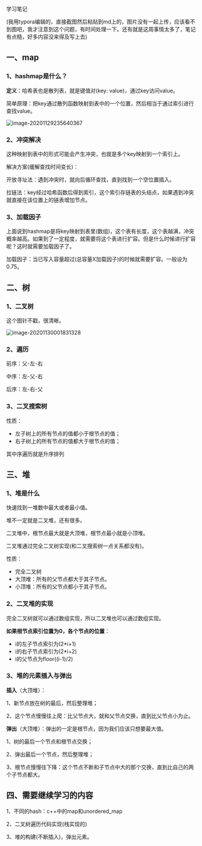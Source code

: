 学习笔记

(我用typora编辑的，直接截图然后粘贴到md上的，图片没有一起上传，应该看不到图吧，我才注意到这个问题，有时间处理一下。还有就是这周事情太多了，笔记有点糙，好多内容没来得及写上去)

## 一、map

### 1、hashmap是什么？

**定义**：哈希表也是散列表，就是键值对(key: value)，通过key访问value。

简单原理：把key通过散列函数映射到表中的一个位置，然后相当于通过索引进行查找value。

![image-20201129235640367](C:\Users\ASUS\AppData\Roaming\Typora\typora-user-images\image-20201129235640367.png)

### 2、冲突解决

这种映射到表中的形式可能会产生冲突，也就是多个key映射到一个索引上。

解决方案(缓解查找时间变长)：

开放寻址法：遇到冲突时，就向后循环查找，直到找到一个空位置插入。

拉链法：key经过哈希函数后得到索引，这个索引存链表的头结点，如果遇到冲突就直接在该位置上的链表增加节点。

### 3、加载因子

上面说到hashmap是将key映射到表里(数组)，这个表有长度，这个表越满，冲突概率越高。如果到了一定程度，就需要将这个表进行扩容。但是什么时候进行扩容呢？这时就需要加载因子了。

加载因子：当已写入容量超过(总容量X加载因子)的时候就需要扩容。一般设为0.75。

## 二、树

### 1、二叉树

这个图针不戳，很清晰。

![image-20201130001831328](C:\Users\ASUS\AppData\Roaming\Typora\typora-user-images\image-20201130001831328.png)

### 2、遍历

前序：父-左-右

中序：左-父-右

后序：左-右-父

### 3、二叉搜索树

性质：

- 左子树上的所有节点的值都小于根节点的值；
- 右子树上的所有节点的值都大于根节点的值；

其中序遍历就是升序排列

## 三、堆

### 1、堆是什么

快速找到一堆数中最大或者最小值。

堆不一定就是二叉堆，还有很多。

二叉堆中，根节点最大就是大顶堆，根节点最小就是小顶堆。

二叉堆通过完全二叉树实现(和二叉搜索树一点关系都没有)。

性质：

- 完全二叉树
- 大顶堆：所有的父节点都大于其子节点。
- 小顶堆：所有的父节点都小于其子节点。

### 2、二叉堆的实现

完全二叉树就可以通过数组实现，所以二叉堆也可以通过数组实现。

**如果根节点索引位置为0，各个节点的位置**：

- i的左子节点索引为(2*i+1)
- i的右子节点索引为(2*i+2)
- i的父节点为floor((i-1)/2)

### 3、堆的元素插入与弹出

**插入**（大顶堆）：

1、新节点放在树的最后，然后整理堆；

2、这个节点慢慢往上爬：比父节点大，就和父节点交换，直到比父节点小为止。

**弹出**（大顶堆）：弹出的一定是根节点，因为我们应该只想要最大值。

1、树的最后一个节点和根节点交换；

2、弹出最后一个节点，然后整理堆；

3、根节点慢慢往下降：这个节点不断和子节点中大的那个交换，直到比自己的两个子节点都大。

## 四、需要继续学习的内容

1、不同的hash：c++中的map和unordered_map

2、二叉树遍历代码实现(栈实现的)

3、堆的构建(不断插入)，弹出元素。

